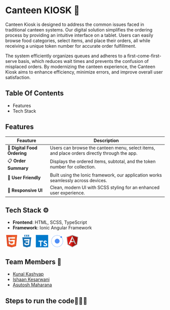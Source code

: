 # Canteen KIOSK 🍴

Canteen Kiosk is designed to address the common issues faced in traditional canteen systems. Our digital solution simplifies the ordering process by providing an intuitive interface on a tablet. Users can easily browse food categories, select items, and place their orders, all while receiving a unique token number for accurate order fulfillment. 

The system efficiently organizes queues and adheres to a first-come-first-serve basis, which reduces wait times and prevents the confusion of misplaced orders. By modernizing the canteen experience, the Canteen Kiosk aims to enhance efficiency, minimize errors, and improve overall user satisfaction.

## Table Of Contents
* Features
* Tech Stack

## Features

Feauture | Description
--- | --- |
🛒 **Digital Food Ordering** |  Users can browse the canteen menu, select items, and place orders directly through the app.
📋 **Order Summary** | Displays the ordered items, subtotal, and the token number for collection.
📱 **User Friendly** | Built using the Ionic framework, our application works seamlessly across devices.
🎨 **Responsive UI** | Clean, modern UI with SCSS styling for an enhanced user experience.

## Tech Stack ⚙️

- **Frontend**: HTML, SCSS, TypeScript
- **Framework**: Ionic Angular Framework


<div>
  <img src="https://github.com/devicons/devicon/blob/master/icons/html5/html5-original.svg" title="HTML5" alt="HTML5" width="40" height="40"/>&nbsp;
  <img src="https://github.com/devicons/devicon/blob/master/icons/css3/css3-plain-wordmark.svg"  title="CSS3" alt="CSS" width="40" height="40"/>&nbsp;
  <img src="https://github.com/devicons/devicon/blob/master/icons/typescript/typescript-original.svg" title="TS" alt="tS" width="40" height="40"/>&nbsp;
  <img src="https://github.com/devicons/devicon/blob/master/icons/ionic/ionic-original.svg" title="Ionic" alt="Ionic" width="40" height="40"/>&nbsp;
  <img src="https://github.com/devicons/devicon/blob/master/icons/angularjs/angularjs-original.svg" title="Angular" alt="Angular" width="40" height="40"/>&nbsp;
</div>

## Team Members 👥

- [Kunal Kashyap](https://github.com/kunrex)
- [Ishaan Kesarwani](https://github.com/IshaanXCoder)
- [Asutosh Maharana](https://github.com/asutosh29)

## Steps to run the code👨🏻‍💻


